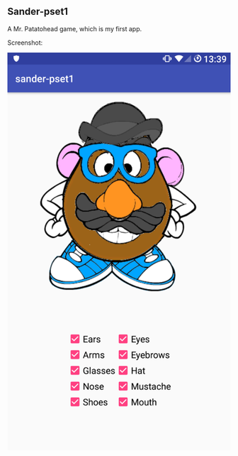 ## Sander-pset1

A Mr. Patatohead game, which is my first app.

Screenshot:

![alt text](/doc/Screenshot.png)